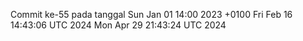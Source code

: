 Commit ke-55 pada tanggal Sun Jan 01 14:00 2023 +0100
Fri Feb 16 14:43:06 UTC 2024
Mon Apr 29 21:43:24 UTC 2024
